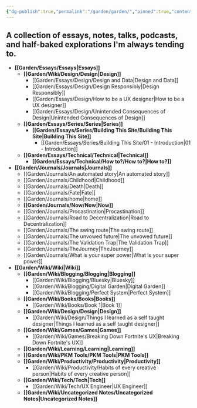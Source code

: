 ```yaml
---
{"dg-publish":true,"permalink":"/garden/garden/","pinned":true,"contentClasses":"foldernote","noteIcon":3,"created":"2024-12-01T18:58:02.093+01:00","updated":"2024-12-19T20:29:05.635+01:00"}
---
```


## A collection of essays, notes, talks, podcasts, and half-baked explorations I'm always tending to.

- **[[Garden/Essays/Essays\|Essays]]**
	- **[[Garden/Wiki/Design/Design\|Design]]**
		- [[Garden/Essays/Design/Design and Data\|Design and Data]]
		- [[Garden/Essays/Design/Design Responsibly\|Design Responsibly]]
		- [[Garden/Essays/Design/How to be a UX designer\|How to be a UX designer]]
		- [[Garden/Essays/Design/Unintended Consequences of Design\|Unintended Consequences of Design]]
	- **[[Garden/Essays/Series/Series\|Series]]**
		- **[[Garden/Essays/Series/Building This Site/Building This Site\|Building This Site]]**
			- [[Garden/Essays/Series/Building This Site/01 - Introduction\|01 - Introduction]]
	- **[[Garden/Essays/Technical/Technical\|Technical]]**
		- **[[Garden/Essays/Technical/How to?/How to?\|How to?]]**
- **[[Garden/Journals/Journals\|Journals]]**
	- [[Garden/Journals/An automated story\|An automated story]]
	- [[Garden/Journals/Childhood\|Childhood]]
	- [[Garden/Journals/Death\|Death]]
	- [[Garden/Journals/Fate\|Fate]]
	- [[Garden/Journals/home\|home]]
	- **[[Garden/Journals/Now/Now\|Now]]**
	- [[Garden/Journals/Procastination\|Procastination]]
	- [[Garden/Journals/Road to Decentralization\|Road to Decentralization]]
	- [[Garden/Journals/The swing route\|The swing route]]
	- [[Garden/Journals/The unvowed future\|The unvowed future]]
	- [[Garden/Journals/The Validation Trap\|The Validation Trap]]
	- [[Garden/Journals/TheJourney\|TheJourney]]
	- [[Garden/Journals/What is your super power\|What is your super power]]
- **[[Garden/Wiki/Wiki\|Wiki]]**
	- **[[Garden/Wiki/Blogging/Blogging\|Blogging]]**
		- [[Garden/Wiki/Blogging/Bluesky\|Bluesky]]
		- [[Garden/Wiki/Blogging/Digital Garden\|Digital Garden]]
		- [[Garden/Wiki/Blogging/Perfect System\|Perfect System]]
	- **[[Garden/Wiki/Books/Books\|Books]]**
		- [[Garden/Wiki/Books/Book 1\|Book 1]]
	- **[[Garden/Wiki/Design/Design\|Design]]**
		- [[Garden/Wiki/Design/Things I learned as a self taught designer\|Things I learned as a self taught designer]]
	- **[[Garden/Wiki/Games/Games\|Games]]**
		- [[Garden/Wiki/Games/Breaking Down Fortnite's UX\|Breaking Down Fortnite's UX]]
	- **[[Garden/Wiki/Learning/Learning\|Learning]]**
	- **[[Garden/Wiki/PKM Tools/PKM Tools\|PKM Tools]]**
	- **[[Garden/Wiki/Productivity/Productivity\|Productivity]]**
		- [[Garden/Wiki/Productivity/Habits of every creative person\|Habits of every creative person]]
	- **[[Garden/Wiki/Tech/Tech\|Tech]]**
		- [[Garden/Wiki/Tech/UX Engineer\|UX Engineer]]
	- **[[Garden/Wiki/Uncategorized Notes/Uncategorized Notes\|Uncategorized Notes]]**


